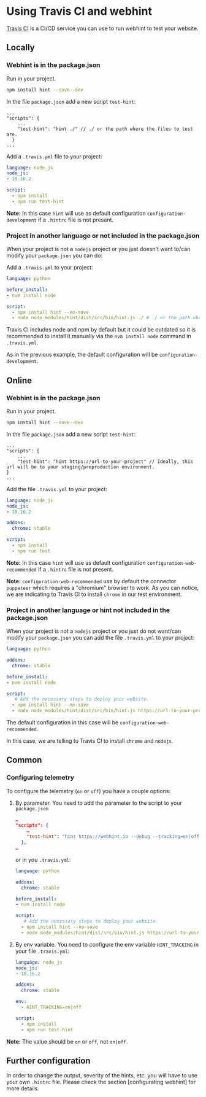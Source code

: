 <!-- markdownlint-disable MD024 -->
# Using Travis CI and webhint

[Travis CI][travisci] is a CI/CD service you can use to run webhint to test
your website.

## Locally

### Webhint is in the package.json

Run in your project.

```bash
npm install hint --save--dev
```

In the file `package.json` add a new script `test-hint`:

```json5
...
"scripts": {
    ...
    "test-hint": "hint ./" // ./ or the path where the files to test are.
  }
...
```

Add a `.travis.yml` file to your project:

```yml
language: node_js
node_js:
- 10.16.2

script:
  - npm install
  - npm run test-hint
```

**Note:** In this case `hint` will use as default configuration
`configuration-development` if a `.hintrc` file is not present.

### Project in another language or not included in the package.json

When your project is not a `nodejs` project or you just doesn't want to/can
modify your `package.json` you can do:

Add a `.travis.yml` to your project:

```yml
language: python

before_install:
- nvm install node

script:
  - npm install hint --no-save
  - node node_modules/hint/dist/src/bin/hint.js ./ # ./ or the path where the files to test are.
```

Travis CI includes node and npm by default but it could be outdated so it is
recommended to install it manually via the `nvm install node` command in
`.travis.yml`.

As in the previous example, the default configuration will be
`configuration-development`.

## Online

### Webhint is in the package.json

Run in your project.

```bash
npm install hint --save--dev
```

In the file `package.json` add a new script `test-hint`:

```json5
...
"scripts": {
    ...
    "test-hint": "hint https://url-to-your-project" // ideally, this url will be to your staging/preproduction environment.
}
...
```

Add the file `.travis.yml` to your project:

```yml
language: node_js
node_js:
- 10.16.2

addons:
  chrome: stable

script:
  - npm install
  - npm run test
```

**Note:** In this case `hint` will use as default configuration
`configuration-web-recommended` if a `.hintrc` file is not present.

**Note:** `configuration-web-recommended` use by default the connector
`puppeteer` which requires a "chromium" browser to work. As you can notice,
we are indicating to Travis CI to install `chrome` in our test environment.

### Project in another language or hint not included in the package.json

When your project is not a `nodejs` project or you just do not want/can
modify your `package.json` you can add the file `.travis.yml` to your project:

```yml
language: python

addons:
  chrome: stable

before_install:
- nvm install node

script:
   # Add the necessary steps to deploy your website.
  - npm install hint --no-save
  - node node_modules/hint/dist/src/bin/hint.js https://url-to-your-project
```

The default configuration in this case will be `configuration-web-recommended`.

In this case, we are telling to Travis CI to install `chrome` and `nodejs`.

## Common

### Configuring telemetry

To configure the telemetry (`on` or `off`) you have a couple options:

1. By parameter. You need to add the parameter to the script to your
   `package.json`

    ```json
    …
    "scripts": {
        …
        "test-hint": "hint https://webhint.io --debug --tracking=on|off"
      },
    …
    ```

    or in you `.travis.yml`:

    ```yml
    language: python

    addons:
      chrome: stable

    before_install:
    - nvm install node

    script:
       # Add the necessary steps to deploy your website.
      - npm install hint --no-save
      - node node_modules/hint/dist/src/bin/hint.js https://url-to-your-project --tracking=on|off
    ```

1. By env variable. You need to configure the env variable `HINT_TRACKING` in
   your file `.travis.yml`:

    ```yml
    language: node_js
    node_js:
    - 10.16.2

    addons:
      chrome: stable

    env:
      - HINT_TRACKING=on|off

    script:
      - npm install
      - npm run test-hint
    ```

**Note:** The value should be `on` or `off`, not `on|off`.

## Further configuration

In order to change the output, severity of the hints, etc. you will have to
use your own `.hintrc` file. Please check the section [configurating webhint]
for more details.

<!-- Link labels -->

[configuring webhint]: https://webhint.io/docs/user-guide/configuring-webhint/summary/
[travisci]: https://travis-ci.org/

